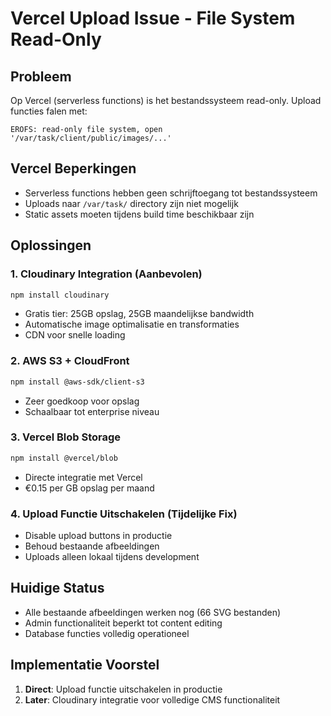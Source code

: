 # Vercel Upload Issue - File System Read-Only

## Probleem
Op Vercel (serverless functions) is het bestandssysteem read-only. Upload functies falen met:
```
EROFS: read-only file system, open '/var/task/client/public/images/...'
```

## Vercel Beperkingen
- Serverless functions hebben geen schrijftoegang tot bestandssysteem
- Uploads naar `/var/task/` directory zijn niet mogelijk
- Static assets moeten tijdens build time beschikbaar zijn

## Oplossingen

### 1. Cloudinary Integration (Aanbevolen)
```bash
npm install cloudinary
```
- Gratis tier: 25GB opslag, 25GB maandelijkse bandwidth
- Automatische image optimalisatie en transformaties
- CDN voor snelle loading

### 2. AWS S3 + CloudFront
```bash
npm install @aws-sdk/client-s3
```
- Zeer goedkoop voor opslag
- Schaalbaar tot enterprise niveau

### 3. Vercel Blob Storage
```bash
npm install @vercel/blob
```
- Directe integratie met Vercel
- €0.15 per GB opslag per maand

### 4. Upload Functie Uitschakelen (Tijdelijke Fix)
- Disable upload buttons in productie
- Behoud bestaande afbeeldingen
- Uploads alleen lokaal tijdens development

## Huidige Status
- Alle bestaande afbeeldingen werken nog (66 SVG bestanden)
- Admin functionaliteit beperkt tot content editing
- Database functies volledig operationeel

## Implementatie Voorstel
1. **Direct**: Upload functie uitschakelen in productie
2. **Later**: Cloudinary integratie voor volledige CMS functionaliteit